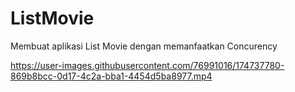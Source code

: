 # ListMovie
Membuat aplikasi List Movie dengan memanfaatkan Concurency

https://user-images.githubusercontent.com/76991016/174737780-869b8bcc-0d17-4c2a-bba1-4454d5ba8977.mp4

